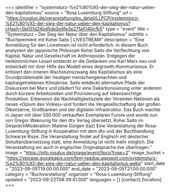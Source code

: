 +++
identifier = "systemsturz-%e2%80%93-der-sieg-der-natur-ueber-den-kapitalismus"
source = "Rosa Luxemburg Stiftung"
url = "https://rosalux.de/veranstaltung/es_detail/LLPCP/systemsturz-%E2%80%93-der-sieg-der-natur-ueber-den-kapitalismus?cHash=5b051d24bd5de0e9fe3e27fa0140cfb5"
type = "event"
title = "Systemsturz – Der Sieg der Natur über den Kapitalismus"
subtitle = "Buchpremiere mit Kohei Saito | LIVESTREAM"
description = "Eine Anmeldung für den Livestream ist nicht erforderlich. 
In diesem Buch analysiert der japanische Philosoph Kohei Saito die Verflechtung von Kapital, Natur und Gesellschaft im Anthropozän. Entgegen der herkömmlichen Lesart entdeckt er die Gedanken von Karl Marx neu und entwickelt mir ihrer Hilfe das Modell eines degrowth-Kommunismus. Er kritisiert den inneren Wachstumszwang des Kapitalismus als eine Grundproblematik der heutigen menschengemachten und kapitalgetriebenen Klimakrise. 
Saito entdeckt alternative Pfade der Diskussion bei Marx und plädiert für eine Dekarbonisierung unter anderem durch kürzere Arbeitszeiten und Priorisierung auf lebenswichtige Produktion. Erbenennt die Nachhaltigkeitsziele der Vereinten Nationen als neues «Opium des Volkes» und fordert die Vergesellschaftung der großen Ölkonzerne, Großbanken und der digitalen Infrastruktur. 
Das Buch machte in Japan mit über 500.000 verkauften Exemplaren Furore und wurde nun von Gregor Wakounig für den dtv Verlag übersetzt. 
Kohei Saito im GesprächModeration: Malene Gürgen (taz)
Eine Veranstaltung der Rosa-Luxemburg-Stiftung in Kooperation mit dem dtv und der Buchhandlung Schwarze Risse. 
Die Veranstaltung findet auf Englisch mit deutscher Simultanübersetzung statt, eine Anmeldung ist nicht mehr möglich. Die Veranstaltung wir auch in englischer Originalsprache live übertragen."
image = "https://info.rosalux.de/image/event/llpcp?type=2"
image_bucket = "https://storage.googleapis.com/fem-readup.appspot.com/systemsturz-%e2%80%93-der-sieg-der-natur-ueber-den-kapitalismus.webp"
start_date = "2023-09-05T19:00:00.000"
end_date = "2023-09-05T21:00:00.000"
category = "Buchvorstellung"
organizer = "Rosa-Luxemburg-Stiftung"
updated = "2023-09-22T08:39:41.000"
languages = []
[contact]
[location]
+++